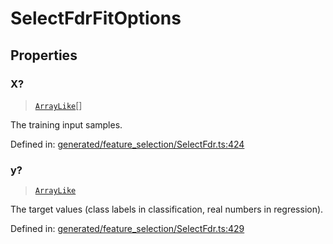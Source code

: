 # SelectFdrFitOptions

## Properties

### X?

> [`ArrayLike`](../types/ArrayLike.md)[]

The training input samples.

Defined in:  [generated/feature\_selection/SelectFdr.ts:424](https://github.com/transitive-bullshit/scikit-learn-ts/blob/122b3c0/packages/sklearn/src/generated/feature_selection/SelectFdr.ts#L424)

### y?

> [`ArrayLike`](../types/ArrayLike.md)

The target values (class labels in classification, real numbers in regression).

Defined in:  [generated/feature\_selection/SelectFdr.ts:429](https://github.com/transitive-bullshit/scikit-learn-ts/blob/122b3c0/packages/sklearn/src/generated/feature_selection/SelectFdr.ts#L429)
